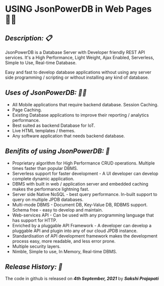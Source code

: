 # **USING JsonPowerDB in Web Pages** 🧑‍🎓

## **_Description: 📋_**

JsonPowerDB is a Database Server with Developer friendly REST API services. It's a High Performance, Light Weight, Ajax Enabled, Serverless, Simple to Use, Real-time Database.

Easy and fast to develop database applications without using any server side programming / scripting or without installing any kind of database.

## **_Uses of JsonPowerDB: 👩‍🏫_**

- All Mobile applications that require backend database.
  Session Caching.
- Page Caching.
- Existing Database applications to improve their reporting / analytics performance.
- Best suited as backend Database for IoT.
- Live HTML templates / themes.
- Any software application that needs backend database.

## **_Benifits of using JsonPowerDB: 💬_**

- Proprietary algorithm for High Performance CRUD operations. Multiple times faster than popular DBMS.
- Serverless support for faster development - A UI developer can develop complete dynamic application.
- DBMS with built in web / application server and embedded caching makes the performance lightning fast.
- Server side Native NoSQL - best query performance.
  In-built support to query on multiple JPDB databases.
- Multi-mode DBMS - Document DB, Key-Value DB, RDBMS support.
  Schema free - easy to develop and maintain.
- Web-services API - Can be used with any programming language that has support for HTTP.
- Enriched by a pluggable API Framework - A developer can develop a pluggable API and plugin into any of our cloud JPDB instance.
- Standardisation of API development framework makes the development process easy, more readable, and less error prone.
- Multiple security layers.
- Nimble, Simple to use, In Memory, Real-time DBMS.

## **_Release History: 👩_**

The code in github is released on **_4th September, 2021_** by **_Sakshi Prajapati_**

